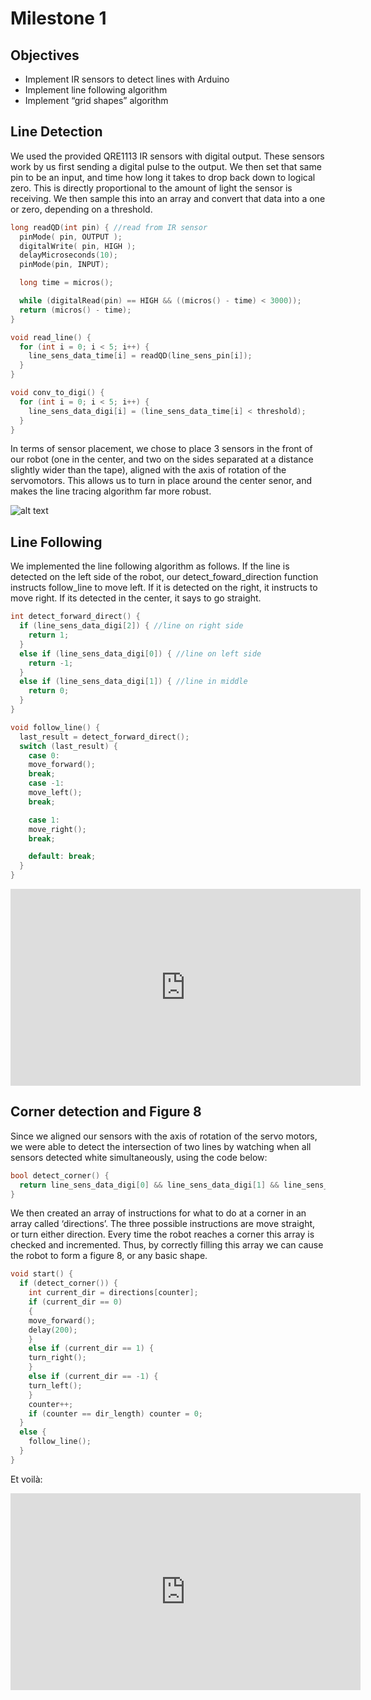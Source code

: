 # Milestone 1

## Objectives

* Implement IR sensors to detect lines with Arduino
* Implement line following algorithm 
* Implement “grid shapes” algorithm 

## Line Detection

We used the provided QRE1113 IR sensors with digital output. These sensors work by us first sending a digital pulse to the output. We then set that same pin to be an input, and time how long it takes to drop back down to logical zero. This is directly proportional to the amount of light the sensor is receiving. We then sample this into an array and convert that data into a one or zero, depending on a threshold. 

``` c++
long readQD(int pin) { //read from IR sensor
  pinMode( pin, OUTPUT );
  digitalWrite( pin, HIGH );
  delayMicroseconds(10);
  pinMode(pin, INPUT);

  long time = micros();

  while (digitalRead(pin) == HIGH && ((micros() - time) < 3000));
  return (micros() - time);
}

void read_line() {
  for (int i = 0; i < 5; i++) {
	line_sens_data_time[i] = readQD(line_sens_pin[i]);
  }
}

void conv_to_digi() {
  for (int i = 0; i < 5; i++) {
	line_sens_data_digi[i] = (line_sens_data_time[i] < threshold);
  }
}
```

In terms of sensor placement, we chose to place 3 sensors in the front of our robot (one in the center, and two on the sides separated at a distance slightly wider than the tape), aligned with the axis of rotation of the servomotors. This allows us to turn in place around the center senor, and makes the line tracing algorithm far more robust. 

![alt text](sensors.jpg)


## Line Following
We implemented the line following algorithm as follows. If the line is detected on the left side of the robot, our detect_foward_direction function instructs follow_line to move left. If it is detected on the right, it instructs to move right. If its detected in the center, it says to go straight. 

``` c++
int detect_forward_direct() {
  if (line_sens_data_digi[2]) { //line on right side
	return 1;
  }
  else if (line_sens_data_digi[0]) { //line on left side
	return -1;
  }
  else if (line_sens_data_digi[1]) { //line in middle
	return 0;
  }
}

void follow_line() {
  last_result = detect_forward_direct();
  switch (last_result) {
	case 0:
  	move_forward();
  	break;
	case -1:
  	move_left();
  	break;

	case 1:
  	move_right();
  	break;

	default: break;
  }
}
```

<iframe width="560" height="315" src="https://www.youtube.com/embed/EvfXH_BaLcA" frameborder="0" allow="autoplay; encrypted-media" allowfullscreen></iframe>

## Corner detection and Figure 8
Since we aligned our sensors with the axis of rotation of the servo motors,  we were able to detect the intersection of two lines by watching when all sensors detected white simultaneously, using the code below: 

``` c++
bool detect_corner() {
  return line_sens_data_digi[0] && line_sens_data_digi[1] && line_sens_data_digi[2]; 
}
```

We then created an array of instructions for what to do at a corner in an array called ‘directions’. The three possible instructions are move straight, or turn either direction. Every time the robot reaches a corner this array is checked and incremented. Thus, by correctly filling this array we can cause the robot to form a figure 8, or any basic shape.

``` c++
void start() {
  if (detect_corner()) {
	int current_dir = directions[counter];
	if (current_dir == 0)
	{
  	move_forward();
  	delay(200);
	}
	else if (current_dir == 1) {
  	turn_right();
	}
	else if (current_dir == -1) {
  	turn_left();
	}
	counter++;
	if (counter == dir_length) counter = 0;
  }
  else {
	follow_line();
  }
}
```

Et voilà:
<iframe width="560" height="315" src="https://www.youtube.com/embed/yNTDfpOPww0" frameborder="0" allow="autoplay; encrypted-media" allowfullscreen></iframe>



